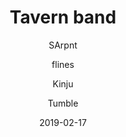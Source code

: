 ---
title: Tavern band
description: Makes the instruments in the tavern functional.
disclaimer: Project archived, planned to be restarted eventually.
date: 2019-02-17
author:
  - SArpnt
  - flines
  - Kinju
  - Tumble
unfinished: true
buttons:
  - type: 1
    name: Source
    href: 'https://github.com/boxcritters/project-sarpnt'
---